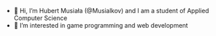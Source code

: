 - 👋 Hi, I’m Hubert Musiała (@Musialkov) and I am a student of Applied Computer Science
- 👀 I’m interested in game programming and web development


<!---
Musialkov/Musialkov is a ✨ special ✨ repository because its `README.md` (this file) appears on your GitHub profile.
You can click the Preview link to take a look at your changes.
--->
